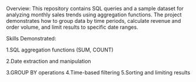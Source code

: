 Overview:
This repository contains SQL queries and a sample dataset for analyzing monthly sales trends using aggregation functions. The project demonstrates how to group data by time periods, calculate revenue and order volume, and limit results to specific date ranges.

Skills Demonstrated:

1.SQL aggregation functions (SUM, COUNT) 

2.Date extraction and manipulation 

3.GROUP BY operations 4.Time-based filtering 5.Sorting and limiting results

